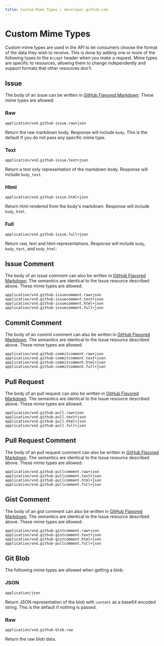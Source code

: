 ```yaml
---
title: Custom Mime Types | developer.github.com
---
```


# Custom Mime Types

Custom mime types are used in the API to let consumers choose the format
of the data they wish to receive. This is done by adding one or more of
the following types to the `Accept` header when you make a request. Mime
types are specific to resources, allowing them to change independently
and support formats that other resources don't.

## Issue

The body of an issue can be written in [GitHub Flavored Markdown][gfm].
These mime types are allowed:

### Raw

    application/vnd.github-issue.raw+json

Return the raw markdown body. Response will include `body`. This is the
default if you do not pass any specific mime type.

### Text

    application/vnd.github-issue.text+json

Return a text only representation of the markdown body. Response will
include `body_text`.

### Html

    application/vnd.github-issue.html+json

Return html rendered from the body's markdown. Response will include
`body_html`.

### Full

    application/vnd.github-issue.full+json

Return raw, text and html representations. Response will include `body`,
`body_text`, and `body_html`:

## Issue Comment

The body of an issue comment can also be written in [GitHub Flavored
Markdown][gfm]. The semantics are identical to the Issue resource
described above. These mime types are allowed:

    application/vnd.github-issuecomment.raw+json
    application/vnd.github-issuecomment.text+json
    application/vnd.github-issuecomment.html+json
    application/vnd.github-issuecomment.full+json

## Commit Comment

The body of an commit comment can also be written in [GitHub Flavored
Markdown][gfm]. The semantics are identical to the Issue resource
described above. These mime types are allowed:

    application/vnd.github-commitcomment.raw+json
    application/vnd.github-commitcomment.text+json
    application/vnd.github-commitcomment.html+json
    application/vnd.github-commitcomment.full+json

## Pull Request

The body of an pull request can also be written in [GitHub Flavored
Markdown][gfm]. The semantics are identical to the Issue resource
described above. These mime types are allowed:

    application/vnd.github-pull.raw+json
    application/vnd.github-pull.text+json
    application/vnd.github-pull.html+json
    application/vnd.github-pull.full+json

## Pull Request Comment

The body of an pull request comment can also be written in [GitHub
Flavored Markdown][gfm]. The semantics are identical to the Issue
resource described above. These mime types are allowed:

    application/vnd.github-pullcomment.raw+json
    application/vnd.github-pullcomment.text+json
    application/vnd.github-pullcomment.html+json
    application/vnd.github-pullcomment.full+json

## Gist Comment

The body of an gist comment can also be written in [GitHub
Flavored Markdown][gfm]. The semantics are identical to the Issue
resource described above. These mime types are allowed:

    application/vnd.github-gistcomment.raw+json
    application/vnd.github-gistcomment.text+json
    application/vnd.github-gistcomment.html+json
    application/vnd.github-pullcomment.full+json

## Git Blob

The following mime types are allowed when getting a blob:

### JSON

    application/json

Return JSON representation of the blob with `content` as a base64
encoded string. This is the default if nothing is passed.

### Raw

    application/vnd.github-blob.raw

Return the raw blob data.

[gfm]:http://github.github.com/github-flavored-markdown/
